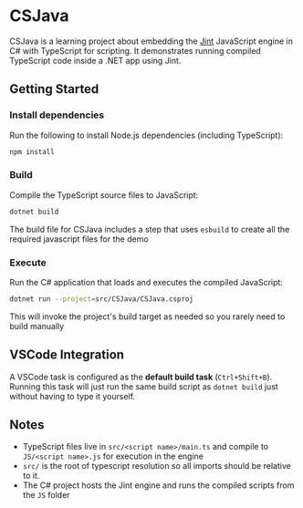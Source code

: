 # CSJava

CSJava is a learning project about embedding the [Jint](https://github.com/sebastienros/jint) JavaScript engine in C# with TypeScript for scripting. It demonstrates running compiled TypeScript code inside a .NET app using Jint.

## Getting Started

### Install dependencies

Run the following to install Node.js dependencies (including TypeScript):

```bash
npm install
```

### Build

Compile the TypeScript source files to JavaScript:

```bash
dotnet build
```

The build file for CSJava includes a step that uses `esbuild` to create all the required javascript files for the demo

### Execute

Run the C# application that loads and executes the compiled JavaScript:

```bash
dotnet run --project=src/CSJava/CSJava.csproj
```

This will invoke the project's build target as needed so you rarely need to build manually

## VSCode Integration

A VSCode task is configured as the **default build task** (`Ctrl+Shift+B`). Running this task will just run the same build script as `dotnet build` just without having to type it yourself.

## Notes

- TypeScript files live in `src/<script name>/main.ts` and compile to `JS/<script name>.js` for execution in the engine
- `src/` is the root of typescript resolution so all imports should be relative to it.
- The C# project hosts the Jint engine and runs the compiled scripts from the `JS` folder
